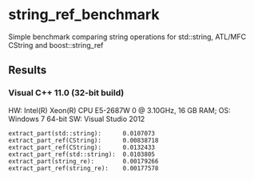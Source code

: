 string_ref_benchmark
====================

Simple benchmark comparing string operations for std::string, ATL/MFC CString and boost::string_ref

Results
-------

### Visual C++ 11.0 (32-bit build)

HW: Intel(R) Xeon(R) CPU E5-2687W 0 @ 3.10GHz, 16 GB RAM; OS: Windows 7 64-bit
SW: Visual Studio 2012

```
extract_part(std::string):      0.0107073
extract_part_ref(CString):      0.00838718
extract_part_ref(CString):      0.0132433
extract_part_ref(std::string):  0.0103805
extract_part(string_re):        0.00179266
extract_part_ref(string_re):    0.00177578
```